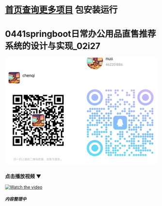 # [首页查询更多项目](https://github.com/GraduationProject-springboot) 包安装运行


# 0441springboot日常办公用品直售推荐系统的设计与实现_02i27

![picture](https://raw.githubusercontent.com/GraduationProject-springboot/.github/main/img/wx.png)

### 点击播放视频 ▼
[![Watch the video](https://i.sstatic.net/Vp2cE.png)](https://www.bilibili.com/video/BV1ULbQeREgz?p=41)


#####   内容整理中  











